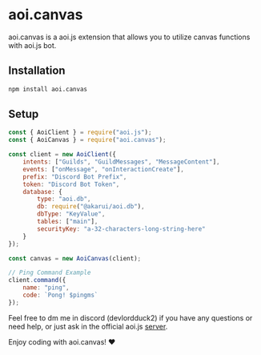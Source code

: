 # aoi.canvas

aoi.canvas is a aoi.js extension that allows you to utilize canvas functions with aoi.js bot.

## Installation

```sh
npm install aoi.canvas
```

## Setup

```js
const { AoiClient } = require("aoi.js");
const { AoiCanvas } = require("aoi.canvas");

const client = new AoiClient({
    intents: ["Guilds", "GuildMessages", "MessageContent"],
    events: ["onMessage", "onInteractionCreate"],
    prefix: "Discord Bot Prefix",
    token: "Discord Bot Token",
    database: {
        type: "aoi.db",
        db: require("@akarui/aoi.db"),
        dbType: "KeyValue",
        tables: ["main"],
        securityKey: "a-32-characters-long-string-here"
    }
});

const canvas = new AoiCanvas(client);

// Ping Command Example
client.command({
    name: "ping",
    code: `Pong! $pingms`
});
```

Feel free to dm me in discord (devlordduck2) if you have any questions or need help, or just ask in the official aoi.js [server](https://discord.com/invite/HMUfMXDQsV).

Enjoy coding with aoi.canvas! ❤